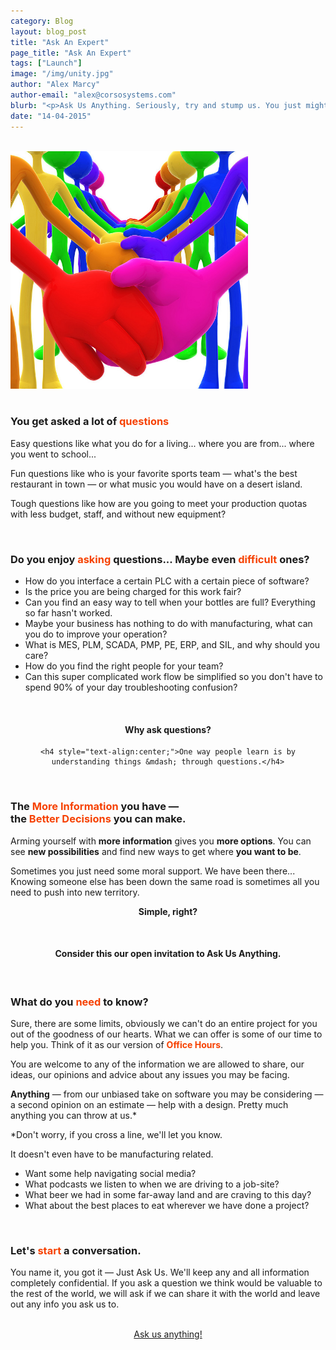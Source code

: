 ```yaml
---
category: Blog
layout: blog_post
title: "Ask An Expert"
page_title: "Ask An Expert"
tags: ["Launch"]
image: "/img/unity.jpg"
author: "Alex Marcy"
author-email: "alex@corsosystems.com"
blurb: "<p>Ask Us Anything. Seriously, try and stump us. You just might, or you just might be surprised at what we can come up with.</p>"
date: "14-04-2015"
---
```


<br/>
<a href="http://www.lumaxart.com/"><img src="/img/unity.jpg" width="380px"/></a>
<br/><br/>

<h3>You get asked a lot of <b style="color:#f64100;">questions</b></h3>

<p>Easy questions like what you do for a living... where you are from... where you went to school...</p>

<p>Fun questions like who is your favorite sports team &mdash; what's the best restaurant in town &mdash; or what music you would have on a desert island.</p>

<p>Tough questions like how are you going to meet your production quotas with less budget, staff, and without new equipment?</p>

<br/>
<h3>Do you enjoy <b style="color:#f64100;">asking</b> questions... Maybe even <b style="color:#f64100;">difficult</b> ones?</h3>

<ul>
	<li>How do you interface a certain PLC with a certain piece of software?</li>
	<li>Is the price you are being charged for this work fair?</li>
	<li>Can you find an easy way to tell when your bottles are full? Everything so far hasn't worked.</li>
	<li>Maybe your business has nothing to do with manufacturing, what can you do to improve your operation?</li>
	<li>What is MES, PLM, SCADA, PMP, PE, ERP, and SIL, and why should you care?</li>
	<li>How do you find the right people for your team?</li>
	<li>Can this super complicated work flow be simplified so you don't have to spend 90% of your day troubleshooting confusion?</li>
</ul>
<br/>

<div style="text-align:center;width:100%;">
	<h4>Why ask questions?</h4>
	

	<h4 style="text-align:center;">One way people learn is by understanding things &mdash; through questions.</h4>
</div>

<br/>

<h3></b>The <b style="color:#f64100;">More Information</b> you have &mdash; <br/>the <b style="color:#f64100;">Better Decisions</b> you can make.</b></h3>


<p>Arming yourself with <b>more information</b> gives you <b>more options</b>. You can see <b>new possibilities</b> and find new ways to get where <b>you want to be</b>.</p>
<p>Sometimes you just need some moral support. We have been there... Knowing someone else has been down the same road is sometimes all you need to push into new territory.</p>


<div style="text-align:center;">
	<p><b>Simple, right?</b></p>
</div>
<br/>

<div style="text-align:center;width:100%;">
	<h4>Consider this our open invitation to Ask Us Anything.</h4>
</div>

<br/>
<h3>What do you <b style="color:#f64100;">need</b> to know?</h3>


<p>Sure, there are some limits, obviously we can't do an entire project for you out of the goodness of our hearts. What we can offer is some of our time to help you. Think of it as our version of <b style="color:#f64100;">Office Hours</b>.</p>

<p>You are welcome to any of the information we are allowed to share, our ideas, our opinions and advice about any issues you may be facing.</p>

<p><b>Anything</b> &mdash; from our unbiased take on software you may be considering &mdash; a second opinion on an estimate &mdash; help with a design. Pretty much anything you can throw at us.*</p>

<p>*Don't worry, if you cross a line, we'll let you know.</p>
<p>It doesn't even have to be manufacturing related.</p>
<ul>
<li>Want some help navigating social media?</li>
<li>What podcasts we listen to when we are driving to a job-site?</li>
<li>What beer we had in some far-away land and are craving to this day?</li> 
<li>What about the best places to eat wherever we have done a project?</li>
</ul>
<br/>

<h3>Let's <b style="color:#f64100">start</b> a conversation.</h3>

<p>You name it, you got it &mdash; Just Ask Us. We'll keep any and all information completely confidential. If you ask a question we think would be valuable to the rest of the world, we will ask if we can share it with the world and leave out any info you ask us to.</p>


<br/>

<div class="row" style="text-align:center;">
	<a href="mailto:info@corsosystems.com?Subject=Ask%20Us%20Anything" class="btn btn-cta">Ask us anything!</a>
</div>




